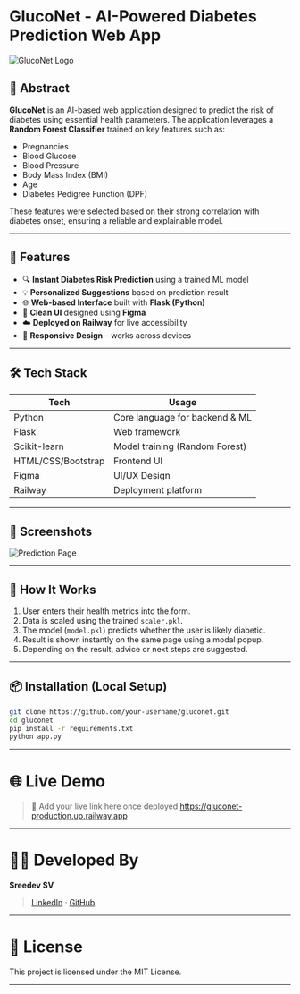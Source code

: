 # GlucoNet - AI-Powered Diabetes Prediction Web App

![GlucoNet Logo](static/ecg-logo.png)

## 🧠 Abstract

**GlucoNet** is an AI-based web application designed to predict the risk of diabetes using essential health parameters. The application leverages a **Random Forest Classifier** trained on key features such as:

- Pregnancies  
- Blood Glucose  
- Blood Pressure  
- Body Mass Index (BMI)  
- Age  
- Diabetes Pedigree Function (DPF)

These features were selected based on their strong correlation with diabetes onset, ensuring a reliable and explainable model.

---

## 🚀 Features

- 🔍 **Instant Diabetes Risk Prediction** using a trained ML model  
- 💡 **Personalized Suggestions** based on prediction result  
- 🌐 **Web-based Interface** built with **Flask (Python)**  
- 🎨 **Clean UI** designed using **Figma**  
- ☁️ **Deployed on Railway** for live accessibility  
- 📱 **Responsive Design** – works across devices  

---

## 🛠️ Tech Stack

| Tech               | Usage                         |
|--------------------|-------------------------------|
| Python             | Core language for backend & ML|
| Flask              | Web framework                 |
| Scikit-learn       | Model training (Random Forest)|
| HTML/CSS/Bootstrap | Frontend UI                   |
| Figma              | UI/UX Design                  |
| Railway            | Deployment platform           |

---

## 📸 Screenshots

![Prediction Page](static/img_test.jpg)

---

## 🧪 How It Works

1. User enters their health metrics into the form.
2. Data is scaled using the trained `scaler.pkl`.
3. The model (`model.pkl`) predicts whether the user is likely diabetic.
4. Result is shown instantly on the same page using a modal popup.
5. Depending on the result, advice or next steps are suggested.

---

## 📦 Installation (Local Setup)

```bash
git clone https://github.com/your-username/gluconet.git
cd gluconet
pip install -r requirements.txt
python app.py
```
---

# 🌐 Live Demo

> 🚧 Add your live link here once deployed
https://gluconet-production.up.railway.app

---

# 👨‍💻 Developed By

**Sreedev SV**

> [LinkedIn](https://www.linkedin.com/in/sreedevsv/) · [GitHub](https://github.com/sreedevsv)

---

# 📃 License

This project is licensed under the MIT License.

---
